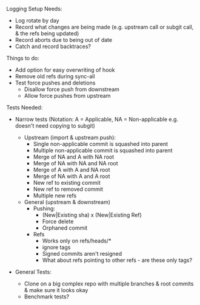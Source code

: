 Logging Setup Needs:
 * Log rotate by day
 * Record what changes are being made (e.g. upstream call or subgit call, & the refs being updated)
 * Record aborts due to being out of date
 * Catch and record backtraces?
 
Things to do:
 * Add option for easy overwriting of hook
 * Remove old refs during sync-all
 * Test force pushes and deletions
    * Disallow force push from downstream
    * Allow force pushes from upstream

Tests Needed:
 * Narrow tests (Notation: A = Applicable, NA = Non-applicable e.g. doesn't need copying to subgit)
    * Upstream (import & upstream push):
        * Single non-applicable commit is squashed into parent
        * Multiple non-applicable commit is squashed into parent
        * Merge of NA and A with NA root
        * Merge of NA with NA and NA root
        * Merge of A with A and NA root
        * Merge of NA with A and A root 
        * New ref to existing commit
        * New ref to removed commit
        * Multiple new refs
    * General (upstream & downstream)
        * Pushing:
            * (New|Existing sha) x (New|Existing Ref)
            * Force delete
            * Orphaned commit
        * Refs
            * Works only on refs/heads/*
            * ignore tags
            * Signed commits aren't resigned
            * What about refs pointing to other refs - are these only tags?
    
 * General Tests:
    * Clone on a big complex repo with multiple branches & root commits & make sure it looks okay
    * Benchmark tests?
 